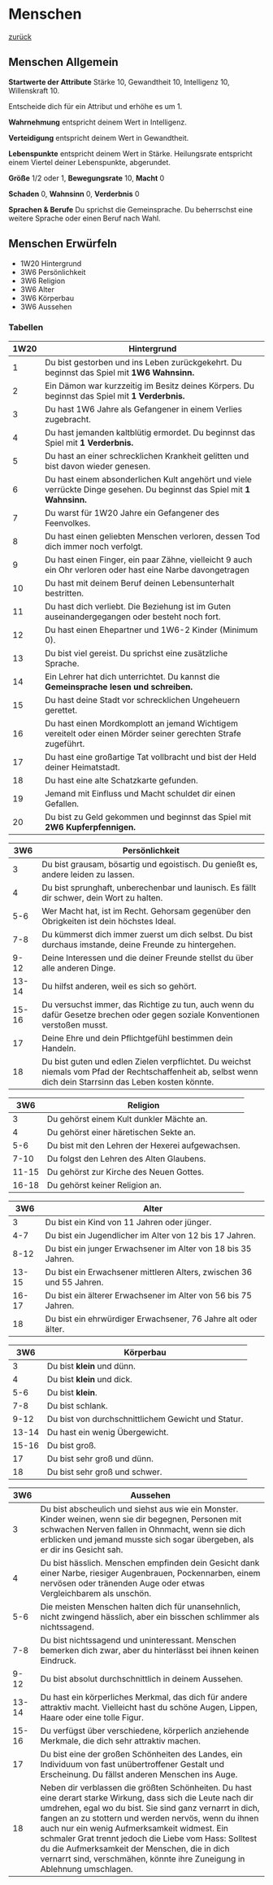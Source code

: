 # Menschen

[zurück](README.md)

## Menschen Allgemein

**Startwerte der Attribute** Stärke 10, Gewandtheit 10, Intelligenz 10, Willenskraft 10.

Entscheide dich für ein Attribut und erhöhe es um 1. 

**Wahrnehmung** entspricht deinem Wert in Intelligenz. 

**Verteidigung** entspricht deinem Wert in Gewandtheit. 

**Lebenspunkte** entspricht deinem Wert in Stärke. Heilungsrate entspricht einem Viertel deiner Lebenspunkte, abgerundet.

**Größe** 1/2 oder 1, **Bewegungsrate** 10, **Macht** 0

**Schaden** 0, **Wahnsinn** 0, **Verderbnis** 0

**Sprachen & Berufe** Du sprichst die Gemeinsprache. Du beherrschst eine weitere Sprache oder einen Beruf nach Wahl.

## Menschen Erwürfeln

* 1W20 Hintergrund
* 3W6 Persönlichkeit
* 3W6 Religion
* 3W6 Alter
* 3W6 Körperbau
* 3W6 Aussehen

### Tabellen

| 1W20 | Hintergrund |
| --- | --- |
|  1 | Du bist gestorben und ins Leben zurückgekehrt. Du beginnst das Spiel mit **1W6 Wahnsinn.** |
|  2 | Ein Dämon war kurzzeitig im Besitz deines Körpers. Du beginnst das Spiel mit **1 Verderbnis.** |
|  3 | Du hast 1W6 Jahre als Gefangener in einem Verlies zugebracht. |
|  4 | Du hast jemanden kaltblütig ermordet. Du beginnst das Spiel mit **1 Verderbnis.** |
|  5 | Du hast an einer schrecklichen Krankheit gelitten und bist davon wieder genesen. |
|  6 | Du hast einem absonderlichen Kult angehört und viele verrückte Dinge gesehen. Du beginnst das Spiel mit **1 Wahnsinn.** |
|  7 | Du warst für 1W20 Jahre ein Gefangener des Feenvolkes. |
|  8 | Du hast einen geliebten Menschen verloren, dessen Tod dich immer noch verfolgt. |
|  9 | Du hast einen Finger, ein paar Zähne, vielleicht 9 auch ein Ohr verloren oder hast eine Narbe davongetragen |
| 10 | Du hast mit deinem Beruf deinen Lebensunterhalt bestritten. |
| 11 | Du hast dich verliebt. Die Beziehung ist im Guten auseinandergegangen oder besteht noch fort. |
| 12 | Du hast einen Ehepartner und 1W6-2 Kinder (Minimum 0). |
| 13 | Du bist viel gereist. Du sprichst eine zusätzliche Sprache. |
| 14 | Ein Lehrer hat dich unterrichtet. Du kannst die **Gemeinsprache lesen und schreiben.** |
| 15 | Du hast deine Stadt vor schrecklichen Ungeheuern gerettet. |
| 16 | Du hast einen Mordkomplott an jemand Wichtigem vereitelt oder einen Mörder seiner gerechten Strafe zugeführt. |
| 17 | Du hast eine großartige Tat vollbracht und bist der Held deiner Heimatstadt. |
| 18 | Du hast eine alte Schatzkarte gefunden. |
| 19 | Jemand mit Einfluss und Macht schuldet dir einen Gefallen. |
| 20 | Du bist zu Geld gekommen und beginnst das Spiel mit **2W6 Kupferpfennigen.** |

| 3W6 | Persönlichkeit |
| --- | --- |
|  3 | Du bist grausam, bösartig und egoistisch. Du genießt es, andere leiden zu lassen. |
|  4 | Du bist sprunghaft, unberechenbar und launisch. Es fällt dir schwer, dein Wort zu halten. |
| 5-6 | Wer Macht hat, ist im Recht. Gehorsam gegenüber den Obrigkeiten ist dein höchstes Ideal. |
| 7-8 | Du kümmerst dich immer zuerst um dich selbst. Du bist durchaus imstande, deine Freunde zu hintergehen. |
| 9-12 | Deine Interessen und die deiner Freunde stellst du über alle anderen Dinge. |
| 13-14 | Du hilfst anderen, weil es sich so gehört. |
| 15-16 | Du versuchst immer, das Richtige zu tun, auch wenn du dafür Gesetze brechen oder gegen soziale Konventionen verstoßen musst. |
| 17 | Deine Ehre und dein Pflichtgefühl bestimmen dein Handeln. |
| 18 | Du bist guten und edlen Zielen verpflichtet. Du weichst niemals vom Pfad der Rechtschaffenheit ab, selbst wenn dich dein Starrsinn das Leben kosten könnte. |


| 3W6 | Religion |
| --- | --- |
|  3 | Du gehörst einem Kult dunkler Mächte an. |
|  4 | Du gehörst einer häretischen Sekte an. |
| 5-6 | Du bist mit den Lehren der Hexerei aufgewachsen. |
| 7-10 | Du folgst den Lehren des Alten Glaubens. |
| 11-15 | Du gehörst zur Kirche des Neuen Gottes. |
| 16-18 | Du gehörst keiner Religion an. |


| 3W6 | Alter |
| --- | --- |
|  3 | Du bist ein Kind von 11 Jahren oder jünger. |
| 4-7 | Du bist ein Jugendlicher im Alter von 12 bis 17 Jahren. |
| 8-12 | Du bist ein junger Erwachsener im Alter von 18 bis 35 Jahren. |
| 13-15 | Du bist ein Erwachsener mittleren Alters, zwischen 36 und 55 Jahren. |
| 16-17 | Du bist ein älterer Erwachsener im Alter von 56 bis 75 Jahren. |
| 18 | Du bist ein ehrwürdiger Erwachsener, 76 Jahre alt oder älter. |


| 3W6 | Körperbau |
| --- | --- |
|  3 | Du bist **klein** und dünn. |
|  4 | Du bist **klein** und dick. |
| 5-6 | Du bist **klein**. |
| 7-8 | Du bist schlank. |
| 9-12 | Du bist von durchschnittlichem Gewicht und Statur. |
| 13-14 | Du hast ein wenig Übergewicht. |
| 15-16 | Du bist groß. |
| 17 | Du bist sehr groß und dünn. |
| 18 | Du bist sehr groß und schwer. |


| 3W6 | Aussehen |
| --- | --- |
|  3 | Du bist abscheulich und siehst aus wie ein Monster. Kinder weinen, wenn sie dir begegnen, Personen mit schwachen Nerven fallen in Ohnmacht, wenn sie dich erblicken und jemand musste sich sogar übergeben, als er dir ins Gesicht sah. |
|  4 | Du bist hässlich. Menschen empfinden dein Gesicht dank einer Narbe, riesiger Augenbrauen, Pockennarben, einem nervösen oder tränenden Auge oder etwas Vergleichbarem als unschön. |
| 5-6 | Die meisten Menschen halten dich für unansehnlich, nicht zwingend hässlich, aber ein bisschen schlimmer als nichtssagend. |
| 7-8 | Du bist nichtssagend und uninteressant. Menschen bemerken dich zwar, aber du hinterlässt bei ihnen keinen Eindruck. |
| 9-12 | Du bist absolut durchschnittlich in deinem Aussehen. |
| 13-14 | Du hast ein körperliches Merkmal, das dich für andere attraktiv macht. Vielleicht hast du schöne Augen, Lippen, Haare oder eine tolle Figur. |
| 15-16 | Du verfügst über verschiedene, körperlich anziehende Merkmale, die dich sehr attraktiv machen. |
| 17 | Du bist eine der großen Schönheiten des Landes, ein Individuum von fast unübertroffener Gestalt und Erscheinung. Du fällst anderen Menschen ins Auge. |
| 18 | Neben dir verblassen die größten Schönheiten. Du hast eine derart starke Wirkung, dass sich die Leute nach dir umdrehen, egal wo du bist. Sie sind ganz vernarrt in dich, fangen an zu stottern und werden nervös, wenn du ihnen auch nur ein wenig Aufmerksamkeit widmest. Ein schmaler Grat trennt jedoch die Liebe vom Hass: Solltest du die Aufmerksamkeit der Menschen, die in dich vernarrt sind, verschmähen, könnte ihre Zuneigung in Ablehnung umschlagen. |
